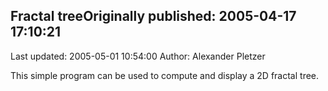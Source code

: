 ## Fractal treeOriginally published: 2005-04-17 17:10:21 
Last updated: 2005-05-01 10:54:00 
Author: Alexander Pletzer 
 
This simple program can be used to compute and display a 2D fractal tree.